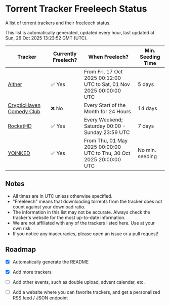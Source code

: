 
# Torrent Tracker Freeleech Status

A list of torrent trackers and their freeleech status.

This list is automatically generated, updated every hour, last updated at Sun, 26 Oct 2025 13:23:52 GMT (UTC).

| Tracker | Currently Freelech? | When Freelech? | Min. Seeding Time |
|---------|---------------------|----------------|-------------------|
| [Aither](https://aither.cc) | ✅ Yes | From Fri, 17 Oct 2025 00:12:00 UTC to Sat, 01 Nov 2025 00:00:00 UTC | 5 days |
| [CrypticHaven Comedy Club](https://cryptichaven.org) | ❌ No | Every Start of the Month for 24 Hours | 14 days |
| [RocketHD](https://rocket-hd.cc) | ✅ Yes | Every Weekend; Saturday 00:00 - Sunday 23:59 UTC | 7 days |
| [YOiNKED](https://yoinked.org) | ✅ Yes | From Thu, 01 May 2025 00:00:00 UTC to Thu, 30 Oct 2025 20:00:00 UTC | No min. seeding |

## Notes

- All times are in UTC unless otherwise specified.
- "Freeleech" means that downloading torrents from the tracker does not count against your download ratio.
- The information in this list may not be accurate. Always check the tracker's website for the most up-to-date information.
- We are not affiliated with any of the trackers listed here. Use at your own risk.
- If you notice any inaccuracies, please open an issue or a pull request!

## Roadmap

- [x] Automatically generate the README
- [x] Add more trackers
- [ ] Add other events, such as double upload, advent calendar, etc.
- [ ] Add a website where you can favorite trackers, and get a personalized RSS feed / JSON endpoint

